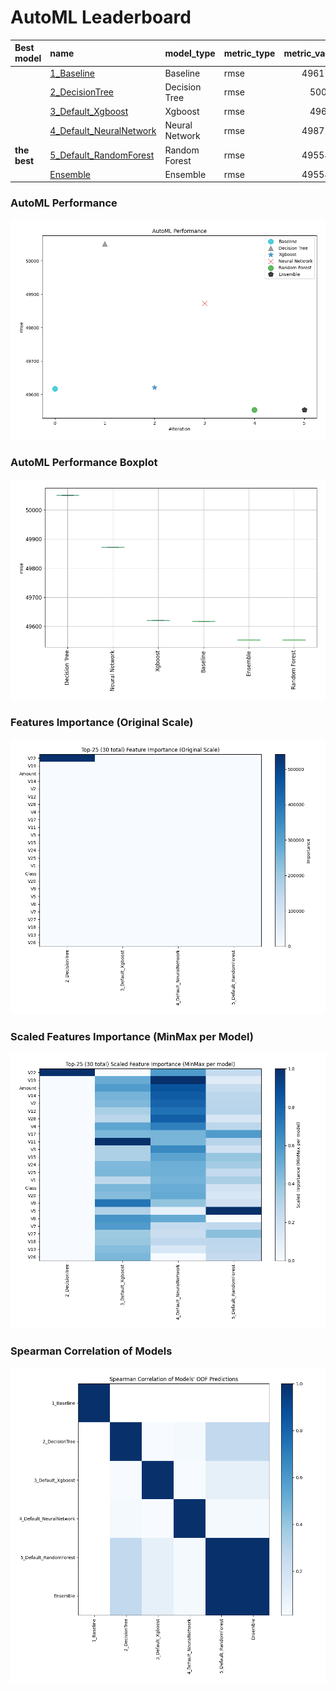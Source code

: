 # AutoML Leaderboard

| Best model   | name                                                         | model_type     | metric_type   |   metric_value |   train_time |
|:-------------|:-------------------------------------------------------------|:---------------|:--------------|---------------:|-------------:|
|              | [1_Baseline](1_Baseline/README.md)                           | Baseline       | rmse          |        49617.2 |         3.74 |
|              | [2_DecisionTree](2_DecisionTree/README.md)                   | Decision Tree  | rmse          |        50051   |        38.53 |
|              | [3_Default_Xgboost](3_Default_Xgboost/README.md)             | Xgboost        | rmse          |        49621   |        51.67 |
|              | [4_Default_NeuralNetwork](4_Default_NeuralNetwork/README.md) | Neural Network | rmse          |        49872.5 |        10.11 |
| **the best** | [5_Default_RandomForest](5_Default_RandomForest/README.md)   | Random Forest  | rmse          |        49554.1 |        59.7  |
|              | [Ensemble](Ensemble/README.md)                               | Ensemble       | rmse          |        49554.1 |         0.83 |

### AutoML Performance
![AutoML Performance](ldb_performance.png)

### AutoML Performance Boxplot
![AutoML Performance Boxplot](ldb_performance_boxplot.png)

### Features Importance (Original Scale)
![features importance across models](features_heatmap.png)



### Scaled Features Importance (MinMax per Model)
![scaled features importance across models](features_heatmap_scaled.png)



### Spearman Correlation of Models
![models spearman correlation](correlation_heatmap.png)

